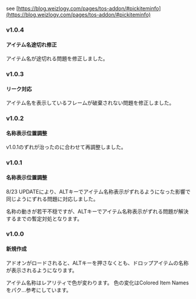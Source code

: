 see [https://blog.weizlogy.com/pages/tos-addon/#pickiteminfo](https://blog.weizlogy.com/pages/tos-addon/#pickiteminfo)

### v1.0.4

#### アイテム名途切れ修正

アイテム名が途切れる問題を修正しました。

### v1.0.3

#### リーク対応

アイテム名を表示しているフレームが破棄されない問題を修正しました。

### v1.0.2

#### 名称表示位置調整

v1.0.1のずれが治ったのに合わせて再調整しました。

### v1.0.1

#### 名称表示位置調整

8/23 UPDATEにより、ALTキーでアイテム名称表示がずれるようになった影響で同じようにずれる問題に対応しました。

名称の動きが若干不穏ですが、ALTキーでアイテム名称表示がずれる問題が解決するまでの暫定対処となります。


### v1.0.0

#### 新規作成

アドオンがロードされると、ALTキーを押さなくとも、ドロップアイテムの名称が表示されるようになります。

アイテム名称はレアリティで色が変わります。
色の変化はColored Item Namesをパク...参考にしています。
